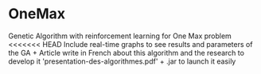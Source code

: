 # OneMax

Genetic Algorithm with reinforcement learning for One Max problem
<<<<<<< HEAD
Include real-time graphs to see results and parameters of the GA  + Article write in French about this algorithm and the research to develop it 'presentation-des-algorithmes.pdf' + .jar to launch it easily
